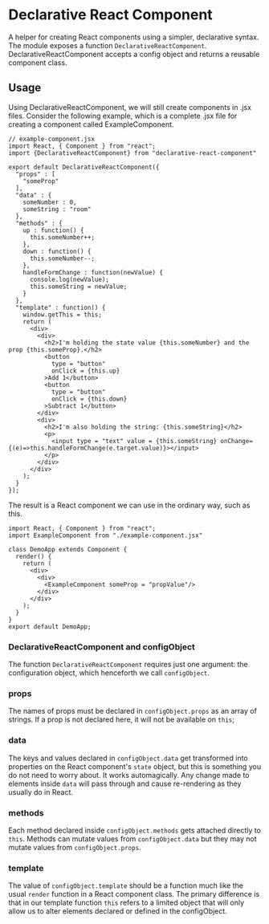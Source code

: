 # Declarative React Component

A helper for creating React components using a simpler, declarative
syntax.  The module exposes a function `DeclarativeReactComponent`.  DeclarativeReactComponent
accepts a config object and returns a reusable component class.

## Usage

Using DeclarativeReactComponent, we will still create components in
.jsx files.  Consider the following example, which is a complete
.jsx file for creating a component called ExampleComponent.

```
// example-component.jsx
import React, { Component } from "react";
import {DeclarativeReactComponent} from "declarative-react-component"

export default DeclarativeReactComponent({
  "props" : [
    "someProp"
  ],
  "data" : {
    someNumber : 0,
    someString : "room"
  },
  "methods" : {
    up : function() {
      this.someNumber++;
    },
    down : function() {
      this.someNumber--;
    },
    handleFormChange : function(newValue) {
      console.log(newValue);
      this.someString = newValue;
    }
  },
  "template" : function() {
    window.getThis = this;
    return (
      <div>
        <div>
          <h2>I'm holding the state value {this.someNumber} and the prop {this.someProp}.</h2>
          <button
            type = "button"
            onClick = {this.up}
          >Add 1</button>
          <button
            type = "button"
            onClick = {this.down}
          >Subtract 1</button>
        </div>
        <div>
          <h2>I'm also holding the string: {this.someString}</h2>
          <p>
            <input type = "text" value = {this.someString} onChange={(e)=>this.handleFormChange(e.target.value)}></input>
          </p>
        </div>
      </div>
    );
  }
});
```

The result is a React component we can use in the ordinary way, such
as this.
```
import React, { Component } from "react";
import ExampleComponent from "./example-component.jsx"

class DemoApp extends Component {
  render() {
    return (
      <div>
        <div>
          <ExampleComponent someProp = "propValue"/>
        </div>
      </div>
    );
  }
}
export default DemoApp;
```

### DeclarativeReactComponent and configObject

The function `DeclarativeReactComponent` requires just one argument: the
configuration object, which henceforth we call `configObject`.

### props

The names of props must be declared in `configObject.props` as an
array of strings.  If a prop is not declared here, it will not be
available on `this`;

### data

The keys and values declared in `configObject.data` get transformed
into properties on the React component's `state` object, but this is
something you do not need to worry about.  It works automagically.  Any
change made to elements inside `data` will pass through and cause
re-rendering as they usually do in React.

### methods

Each method declared inside `configObject.methods` gets attached directly
to `this`.  Methods can mutate values from `configObject.data`
but they may not mutate values from `configObject.props`.

### template

The value of `configObject.template` should be a function much like
the usual `render` function in a React component class.  The primary
difference is that in our template function `this` refers to a limited
object that will only allow us to alter elements declared or defined
in the configObject.
